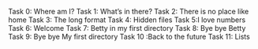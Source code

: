 Task 0: Where am I?
Task 1: What’s in there?
Task 2: There is no place like home
Task 3: The long format
Task 4: Hidden files
Task 5:I love numbers
Task 6: Welcome
Task 7: Betty in my first directory
Task 8: Bye bye Betty
Task 9: Bye bye My first directory
Task 10 :Back to the future
Task 11: Lists
